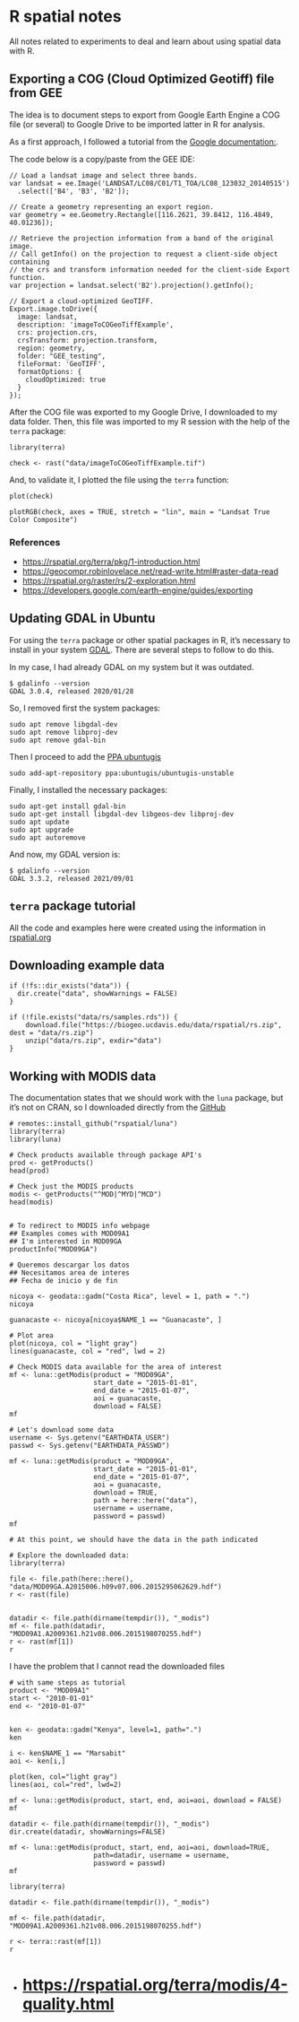 # R spatial notes

All notes related to experiments to deal and learn about using spatial
data with R.

## Exporting a COG (Cloud Optimized Geotiff) file from GEE

The idea is to document steps to export from Google Earth Engine a COG
file (or several) to Google Drive to be imported latter in R for
analysis.

As a first approach, I followed a tutorial from the [Google
documentation:](https://developers.google.com/earth-engine/guides/exporting).

The code below is a copy/paste from the GEE IDE:

    // Load a landsat image and select three bands.
    var landsat = ee.Image('LANDSAT/LC08/C01/T1_TOA/LC08_123032_20140515')
      .select(['B4', 'B3', 'B2']);

    // Create a geometry representing an export region.
    var geometry = ee.Geometry.Rectangle([116.2621, 39.8412, 116.4849, 40.01236]);

    // Retrieve the projection information from a band of the original image.
    // Call getInfo() on the projection to request a client-side object containing
    // the crs and transform information needed for the client-side Export function.
    var projection = landsat.select('B2').projection().getInfo();

    // Export a cloud-optimized GeoTIFF.
    Export.image.toDrive({
      image: landsat,
      description: 'imageToCOGeoTiffExample',
      crs: projection.crs,
      crsTransform: projection.transform,
      region: geometry,
      folder: "GEE_testing",
      fileFormat: 'GeoTIFF',
      formatOptions: {
        cloudOptimized: true
      }
    });

After the COG file was exported to my Google Drive, I downloaded to my
data folder. Then, this file was imported to my R session with the help
of the `terra` package:

    library(terra)

    check <- rast("data/imageToCOGeoTiffExample.tif")

And, to validate it, I plotted the file using the `terra` function:

    plot(check)

    plotRGB(check, axes = TRUE, stretch = "lin", main = "Landsat True Color Composite")

### References

-   <https://rspatial.org/terra/pkg/1-introduction.html>
-   <https://geocompr.robinlovelace.net/read-write.html#raster-data-read>
-   <https://rspatial.org/raster/rs/2-exploration.html>
-   <https://developers.google.com/earth-engine/guides/exporting>

## Updating GDAL in Ubuntu

For using the `terra` package or other spatial packages in R, it’s
necessary to install in your system [GDAL](https://gdal.org/index.html).
There are several steps to follow to do this.

In my case, I had already GDAL on my system but it was outdated.

    $ gdalinfo --version
    GDAL 3.0.4, released 2020/01/28

So, I removed first the system packages:

    sudo apt remove libgdal-dev
    sudo apt remove libproj-dev
    sudo apt remove gdal-bin

Then I proceed to add the [PPA
ubuntugis](https://launchpad.net/~ubuntugis/+archive/ubuntu/ppa)

    sudo add-apt-repository ppa:ubuntugis/ubuntugis-unstable

Finally, I installed the necessary packages:

    sudo apt-get install gdal-bin
    sudo apt-get install libgdal-dev libgeos-dev libproj-dev 
    sudo apt update
    sudo apt upgrade
    sudo apt autoremove

And now, my GDAL version is:

    $ gdalinfo --version
    GDAL 3.3.2, released 2021/09/01

## `terra` package tutorial

All the code and examples here were created using the information in
[rspatial.org](https://rspatial.org/terra/rs/1-introduction.html)

## Downloading example data

    if (!fs::dir_exists("data")) {
      dir.create("data", showWarnings = FALSE)
    }

    if (!file.exists("data/rs/samples.rds")) {
        download.file("https://biogeo.ucdavis.edu/data/rspatial/rs.zip", dest = "data/rs.zip")
        unzip("data/rs.zip", exdir="data")
    }

## Working with MODIS data

The documentation states that we should work with the `luna` package,
but it’s not on CRAN, so I downloaded directly from the
[GitHub](https://github.com/rspatial/luna)

    # remotes::install_github("rspatial/luna")
    library(terra)
    library(luna)

    # Check products available through package API's
    prod <- getProducts()
    head(prod)

    # Check just the MODIS products
    modis <- getProducts("^MOD|^MYD|^MCD")
    head(modis)


    # To redirect to MODIS info webpage
    ## Examples comes with MOD09A1
    ## I'm interested in MOD09GA
    productInfo("MOD09GA")

    # Queremos descargar los datos
    ## Necesitamos area de interes
    ## Fecha de inicio y de fin

    nicoya <- geodata::gadm("Costa Rica", level = 1, path = ".")
    nicoya

    guanacaste <- nicoya[nicoya$NAME_1 == "Guanacaste", ] 

    # Plot area
    plot(nicoya, col = "light gray")
    lines(guanacaste, col = "red", lwd = 2)

    # Check MODIS data available for the area of interest
    mf <- luna::getModis(product = "MOD09GA", 
                         start_date = "2015-01-01", 
                         end_date = "2015-01-07", 
                         aoi = guanacaste,
                         download = FALSE)
    mf

    # Let's download some data
    username <- Sys.getenv("EARTHDATA_USER")
    passwd <- Sys.getenv("EARTHDATA_PASSWD")

    mf <- luna::getModis(product = "MOD09GA", 
                         start_date = "2015-01-01", 
                         end_date = "2015-01-07", 
                         aoi = guanacaste,
                         download = TRUE,
                         path = here::here("data"),
                         username = username,
                         password = passwd)
    mf

    # At this point, we should have the data in the path indicated

    # Explore the downloaded data:
    library(terra)

    file <- file.path(here::here(), "data/MOD09GA.A2015006.h09v07.006.2015295062629.hdf")
    r <- rast(file)


    datadir <- file.path(dirname(tempdir()), "_modis")
    mf <- file.path(datadir, "MOD09A1.A2009361.h21v08.006.2015198070255.hdf")
    r <- rast(mf[1])
    r

I have the problem that I cannot read the downloaded files

    # with same steps as tutorial
    product <- "MOD09A1"
    start <- "2010-01-01"
    end <- "2010-01-07"


    ken <- geodata::gadm("Kenya", level=1, path=".")
    ken

    i <- ken$NAME_1 == "Marsabit"
    aoi <- ken[i,]

    plot(ken, col="light gray")
    lines(aoi, col="red", lwd=2)

    mf <- luna::getModis(product, start, end, aoi=aoi, download = FALSE)
    mf

    datadir <- file.path(dirname(tempdir()), "_modis")
    dir.create(datadir, showWarnings=FALSE)

    mf <- luna::getModis(product, start, end, aoi=aoi, download=TRUE,
                         path=datadir, username = username,
                         password = passwd)
    mf

    library(terra)

    datadir <- file.path(dirname(tempdir()), "_modis")

    mf <- file.path(datadir, "MOD09A1.A2009361.h21v08.006.2015198070255.hdf")

    r <- terra::rast(mf[1])
    r

-   # <https://rspatial.org/terra/modis/4-quality.html>
